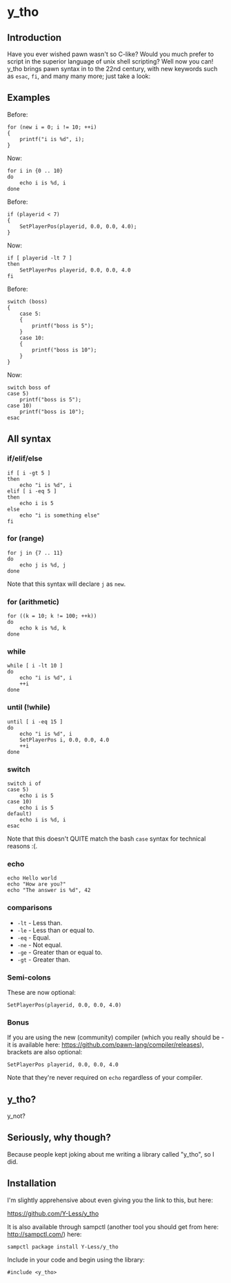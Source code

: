 # y_tho

## Introduction

Have you ever wished pawn wasn't so C-like?  Would you much prefer to script in the superior language of unix shell scripting?  Well now you can!  y_tho brings pawn syntax in to the 22nd century, with new keywords such as `esac`, `fi`, and many many more; just take a look:

## Examples

Before:

```pawn
for (new i = 0; i != 10; ++i)
{
	printf("i is %d", i);
}
```

Now:

```pawn
for i in {0 .. 10}
do
	echo i is %d, i
done
```

Before:

```pawn
if (playerid < 7)
{
	SetPlayerPos(playerid, 0.0, 0.0, 4.0);
}
```

Now:

```pawn
if [ playerid -lt 7 ]
then
	SetPlayerPos playerid, 0.0, 0.0, 4.0
fi
```

Before:

```pawn
switch (boss)
{
	case 5:
	{
		printf("boss is 5");
	}
	case 10:
	{
		printf("boss is 10");
	}
}
```

Now:

```pawn
switch boss of
case 5)
	printf("boss is 5");
case 10)
	printf("boss is 10");
esac
```

## All syntax

### if/elif/else

```pawn
if [ i -gt 5 ]
then
	echo "i is %d", i
elif [ i -eq 5 ]
then
	echo i is 5
else
	echo "i is something else"
fi
```

### for (range)

```pawn
for j in {7 .. 11}
do
	echo j is %d, j
done
```

Note that this syntax will declare `j` as `new`.

### for (arithmetic)

```pawn
for ((k = 10; k != 100; ++k))
do
	echo k is %d, k
done
```

### while

```pawn
while [ i -lt 10 ]
do
	echo "i is %d", i
	++i
done
```

### until (!while)

```pawn
until [ i -eq 15 ]
do
	echo "i is %d", i
	SetPlayerPos i, 0.0, 0.0, 4.0
	++i
done
```

### switch

```pawn
switch i of
case 5)
	echo i is 5
case 10)
	echo i is 5
default)
	echo i is %d, i
esac
```

Note that this doesn't QUITE match the bash `case` syntax for technical reasons :(.

### echo

```pawn
echo Hello world
echo "How are you?"
echo "The answer is %d", 42
```

### comparisons

* `-lt` - Less than.
* `-le` - Less than or equal to.
* `-eq` - Equal.
* `-ne` - Not equal.
* `-ge` - Greater than or equal to.
* `-gt` - Greater than.

### Semi-colons

These are now optional:

```pawn
SetPlayerPos(playerid, 0.0, 0.0, 4.0)
```

### Bonus

If you are using the new (community) compiler (which you really should be - it is available here: https://github.com/pawn-lang/compiler/releases), brackets are also optional:

```pawn
SetPlayerPos playerid, 0.0, 0.0, 4.0
```

Note that they're never required on `echo` regardless of your compiler.

## y_tho?

y_not?

## Seriously, why though?

Because people kept joking about me writing a library called "y_tho", so I did.

## Installation

I'm slightly apprehensive about even giving you the link to this, but here:

https://github.com/Y-Less/y_tho

It is also available through sampctl (another tool you should get from here: http://sampctl.com/) here:

```bash
sampctl package install Y-Less/y_tho
```

Include in your code and begin using the library:

```pawn
#include <y_tho>
```

